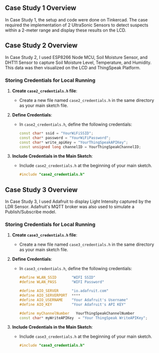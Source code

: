 ## Case Study 1 Overview
In Case Study 1, the setup and code were done on Tinkercad. The case required the implementation of 2 UltraSonic Sensors to detect suspects within a 2-meter range and display these results on the LCD.

## Case Study 2 Overview
In Case Study 2, I used ESP8266 Node MCU, Soil Moisture Sensor, and DHT11 Sensor to capture Soil Moisture Level, Temperature, and Humidity. This data was then visualized on the LCD and ThingSpeak Platform.

### Storing Credentials for Local Running
1. **Create `case2_credentials.h` file**: 
   - Create a new file named `case2_credentials.h` in the same directory as your main sketch file.
   
2. **Define Credentials**: 
   - In `case2_credentials.h`, define the following credentials:
     ```cpp
     const char* ssid = "YourWiFiSSID";
     const char* password = "YourWiFiPassword";
     const char* write_apiKey = "YourThingSpeakAPIKey";
     const unsigned long channelID = YourThingSpeakChannelID;
     ```
   
3. **Include Credentials in the Main Sketch**:
   - Include `case2_credentials.h` at the beginning of your main sketch.
     ```cpp
     #include "case2_credentials.h"
     ```

## Case Study 3 Overview
In Case Study 3, I used Adafruit to display Light Intensity captured by the LDR Sensor. Adafruit's MQTT broker was also used to simulate a Publish/Subscribe model.

### Storing Credentials for Local Running
1. **Create `case3_credentials.h` file**: 
   - Create a new file named `case3_credentials.h` in the same directory as your main sketch file.
   
2. **Define Credentials**: 
   - In `case3_credentials.h`, define the following credentials:
     ```cpp
     #define WLAN_SSID       "WIFI SSID"
     #define WLAN_PASS       "WIFI Password"
     
     #define AIO_SERVER      "io.adafruit.com"
     #define AIO_SERVERPORT  ****
     #define AIO_USERNAME    "Your Adafruit's Username"
     #define AIO_KEY         "Your Adafruit's API KEY"
     
     #define myChannelNumber   YourThingSpeakChannelNumber
     const char* myWriteAPIKey  = "Your ThingSpeak WriteAPIKey";
     ```
   
3. **Include Credentials in the Main Sketch**:
   - Include `case3_credentials.h` at the beginning of your main sketch.
     ```cpp
     #include "case3_credentials.h"
     ```

